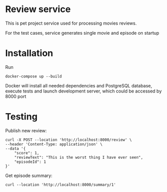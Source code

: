 # Review service

This is pet project service used for processing movies reviews.

For the test cases, service generates single movie and episode on startup

# Installation

Run
```shell
docker-compose up --build
```
Docker will install all needed dependencies and PostgreSQL database, execute tests and launch development server, which could be accessed by 8000 port

# Testing

Publish new review:

```shell
curl -X POST --location 'http://localhost:8000/review' \
--header 'Content-Type: application/json' \
--data '{
    "score": 1,
    "reviewText": "This is the worst thing I have ever seen",
    "episodeId": 1
}'
```

Get episode summary:

```shell
curl --location 'http://localhost:8000/summary/1'
```
